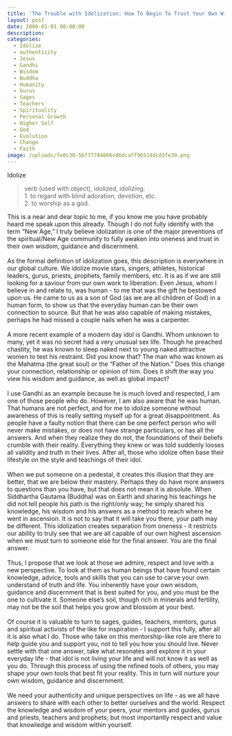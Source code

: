 ```yaml
---
title: 'The Trouble with Idolization: How To Begin To Trust Your Own Wisdom'
layout: post
date: 2000-01-01 00:00:00
description:
categories:
  - Idolize
  - authenticity
  - Jesus
  - Gandhi
  - Wisdom
  - Buddha
  - Humanity
  - Gurus
  - Sages
  - Teachers
  - Spirituality
  - Personal Growth
  - Higher Self
  - God
  - Evolution
  - Change
  - Faith
image: /uploads/fe0c30-56f77744066c46dcaff96514dcd3fe39.png
---
```



Idolize

> verb (used with object), idolized, idolizing.
> <br>1. to regard with blind adoration, devotion, etc.
> <br>2. to worship as a god.

This is a near and dear topic to me, if you know me you have probably heard me speak upon this already. Though I do not fully identify with the term “New Age,” I truly believe idolization is one of the major preventions of the spiritual/New Age community to fully awaken into oneness and trust in their own wisdom, guidance and discernment.
<br>
<br>As the formal definition of idolization goes, this description is everywhere in our global culture. We idolize movie stars, singers, athletes, historical leaders, gurus, priests, prophets, family members, etc. It is as if we are still looking for a saviour from our own work to liberation. Even Jesus, whom I believe in and relate to, was human - to me that was the gift he bestowed upon us. He came to us as a son of God (as we are all children of God) in a human form, to show us that the everyday human can be their own connection to source. But that he was also capable of making mistakes, perhaps he had missed a couple nails when he was a carpenter.
<br>
<br>A more recent example of a modern day idol is Gandhi. Whom unknown to many, yet it was no secret had a very unusual sex life. Though he preached chastity, he was known to sleep naked next to young naked attractive women to test his restraint. Did you know that? The man who was known as the Mahatma (the great soul) or the “Father of the Nation.” Does this change your connection, relationship or opinion of him. Does it shift the way you view his wisdom and guidance, as well as global impact?
<br>
<br>I use Gandhi as an example because he is much loved and respected, I am one of those people who do. However, I am also aware that he was human. That humans are not perfect, and for me to idolize someone without awareness of this is really setting myself up for a great disappointment. As people have a faulty notion that there can be one perfect person who will never make mistakes, or does not have strange particulars, or has all the answers. And when they realize they do not, the foundations of their beliefs crumble with their reality. Everything they knew or was told suddenly looses all validity and truth in their lives. After all, those who idolize often base their lifestyle on the style and teachings of their idol.
<br>
<br>When we put someone on a pedestal, it creates this illusion that they are better, that we are below their mastery. Perhaps they do have more answers to questions than you have, but that does not mean it is absolute. When Siddhartha Gautama (Buddha) was on Earth and sharing his teachings he did not tell people his path is the right/only way; he simply shared his knowledge, his wisdom and his answers as a method to reach where he went in ascension. It is not to say that it will take you there, your path may be different. This idolization creates separation from oneness - it restricts our ability to truly see that we are all capable of our own highest ascension when we must turn to someone else for the final answer. You are the final answer.
<br>
<br>Thus, I propose that we look at those we admire, respect and love with a new perspective. To look at them as human beings that have found certain knowledge, advice, tools and skills that you can use to carve your own understand of truth and life. You inherently have your own wisdom, guidance and discernment that is best suited for you, and you must be the one to cultivate it. Someone else’s soil, though rich in minerals and fertility, may not be the soil that helps you grow and blossom at your best.
<br>
<br>Of course it is valuable to turn to sages, guides, teachers, mentors, gurus and spiritual activists of the like for inspiration - I support this fully, after all it is also what I do. Those who take on this mentorship-like role are there to help guide you and support you, not to tell you how you should live. Never settle with that one answer, take what resonates and explore it in your everyday life - that idol is not living your life and will not know it as well as you do. Through this process of using the refined tools of others, you may shape your own tools that best fit your reality. This in turn will nurture your own wisdom, guidance and discernment.
<br>
<br>We need your authenticity and unique perspectives on life - as we all have answers to share with each other to better ourselves and the world. Respect the knowledge and wisdom of your peers, your mentors and guides, gurus and priests, teachers and prophets; but most importantly respect and value that knowledge and wisdom within yourself.
